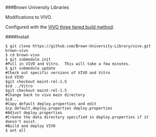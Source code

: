###Brown University Libraries

Modifications to VIVO.  

Configured with the [VIVO three tiered build method](https://wiki.duraspace.org/display/VIVO/Building+VIVO+in+3+tiers).   

####Install
~~~
$ git clone https://github.com/Brown-University-Library/vivo.git brown-vivo
$ cd brown-vivo
$ git submodule init
#Pull in VIVO and Vitro.  This will take a few minutes.
$ git submodule update
#Check out specific versions of VIVO and Vitro
$cd VIVO
$git checkout maint-rel-1.5
$cd ../Vitro
$git checkout maint-rel-1.5
#Change back to vivo main directory
$cd ..
#Copy default deploy.properties and edit
$cp default.deploy.properties deploy.properties
#Adjust deploy.properties
#Create the data directory specified in deploy.properties if it doesn't exist.
#Build and deploy VIVO
$ ant all
~~~

